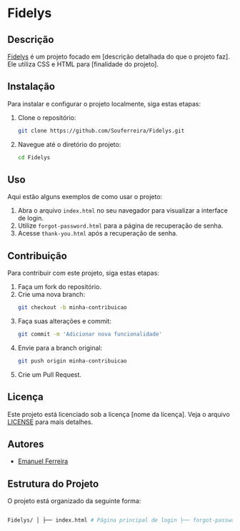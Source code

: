 # Fidelys

## Descrição
[Fidelys](https://github.com/Souferreira/Fidelys) é um projeto focado em [descrição detalhada do que o projeto faz]. Ele utiliza CSS e HTML para [finalidade do projeto].


## Instalação
Para instalar e configurar o projeto localmente, siga estas etapas:

1. Clone o repositório:
    ```sh
    git clone https://github.com/Souferreira/Fidelys.git
    ```
2. Navegue até o diretório do projeto:
    ```sh
    cd Fidelys
    ```

## Uso
Aqui estão alguns exemplos de como usar o projeto:

1. Abra o arquivo `index.html` no seu navegador para visualizar a interface de login.
2. Utilize `forgot-password.html` para a página de recuperação de senha.
3. Acesse `thank-you.html` após a recuperação de senha.

## Contribuição
Para contribuir com este projeto, siga estas etapas:

1. Faça um fork do repositório.
2. Crie uma nova branch:
    ```sh
    git checkout -b minha-contribuicao
    ```
3. Faça suas alterações e commit:
    ```sh
    git commit -m 'Adicionar nova funcionalidade'
    ```
4. Envie para a branch original:
    ```sh
    git push origin minha-contribuicao
    ```
5. Crie um Pull Request.


## Licença
Este projeto está licenciado sob a licença [nome da licença]. Veja o arquivo [LICENSE](LICENSE) para mais detalhes.

## Autores
- [Emanuel Ferreira](https://github.com/Souferreira)

   
## Estrutura do Projeto
O projeto está organizado da seguinte forma:


 ```bash

Fidelys/ │ ├── index.html # Página principal de login ├── forgot-password.html # Página de recuperação de senha ├── thank-you.html # Página de agradecimento após recuperação de senha │ ├── css/ # Pasta para arquivos de estilo (CSS) │ └── style.css # Arquivo de estilos (CSS) para o projeto │ ├── js/ # Pasta para scripts JavaScript (caso adicione interatividade) │ └── script.js # Arquivo de scripts JavaScript │ ├── assets/ # Pasta para armazenar imagens, ícones, etc. │ ├── logo.png # Exemplo de logo │ └── background.jpg # Exemplo de imagem de fundo │ └── README.md # Arquivo README com informações do projeto


